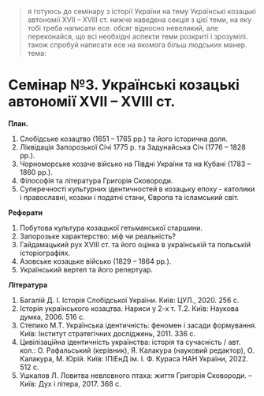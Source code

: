 > я готуюсь до семінару з історії України на тему Українські козацькі автономії XVII – XVIIІ ст. нижче наведена секція з цієї теми, на яку тобі треба написати есе. обсяг відносно невеликий, але переконайся, що всі необхідні аспекти теми розкриті і зрозумілі. також спробуй написати есе на якомога більш людських манер. тема:

# Семінар №3. Українські козацькі автономії XVII – XVIIІ ст.

**План.**

1. Слобідське козацтво (1651 – 1765 рр.) та його історична доля.
2. Ліквідація Запорозької Січі 1775 р. та Задунайська Січ (1776 – 1828 рр.).
3. Чорноморське козаче військо на Півдні України та на Кубані (1783 – 1860 рр.).
4. Філософія та література Григорія Сковороди.
5. Суперечності культурних ідентичностей в козацьку епоху - католики і православні, козаки і податні стани, Європа та ісламський світ.

**Реферати**

1. Побутова культура козацької гетьманської старшини.
2. Запорозьке характерство: міф чи реальність?
3. Гайдамацький рух XVIII ст. та його оцінка в українській та польській історіографіях.
4. Азовське козацьке військо (1829 – 1864 рр.).
5. Український вертеп та його репертуар.

**Література**

1. Багалій Д. І. Історія Слобідської України. Київ: ЦУЛ., 2020. 256 с.
2. Історія українського козацтва. Нариси у 2-х т. Т.2. Київ: Наукова думка, 2006. 516 с.
3. Степико М.Т. Українська ідентичність: феномен і засади формування. Київ: Інститут стратегічних досліджень, 2011. 336 с.
4. Цивілізаційна ідентичність українства: історія та сучасність / авт. кол.: О. Рафальський (керівник), Я. Калакура (науковий редактор), О. Калакура, М. Юрій. Київ: ІПіЕнД ім. І. Ф. Кураса НАН України, 2022. 512 с.
5. Ушкалов Л. Ловитва невловного птаха: життя Григорія Сковороди. – Київ: Дух і літера, 2017. 368 с.
